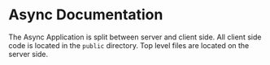 Async Documentation
===================

The Async Application is split between server and client side. All client side code is located in the `public` directory. Top level files are located on the server side. 
